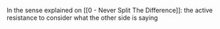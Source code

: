 In the sense explained on [[0 - Never Split The Difference]]: the active resistance to consider what the other side is saying
